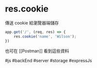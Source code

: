 # res.cookie
傳送 cookie 給瀏覽器端儲存
```js
app.get('/', (req, res) => {
	res.cookie('name', 'Wilson');
})
```
也可在 [[Postman]] 看到這些資料


#js #backEnd #server #storage #expressJs